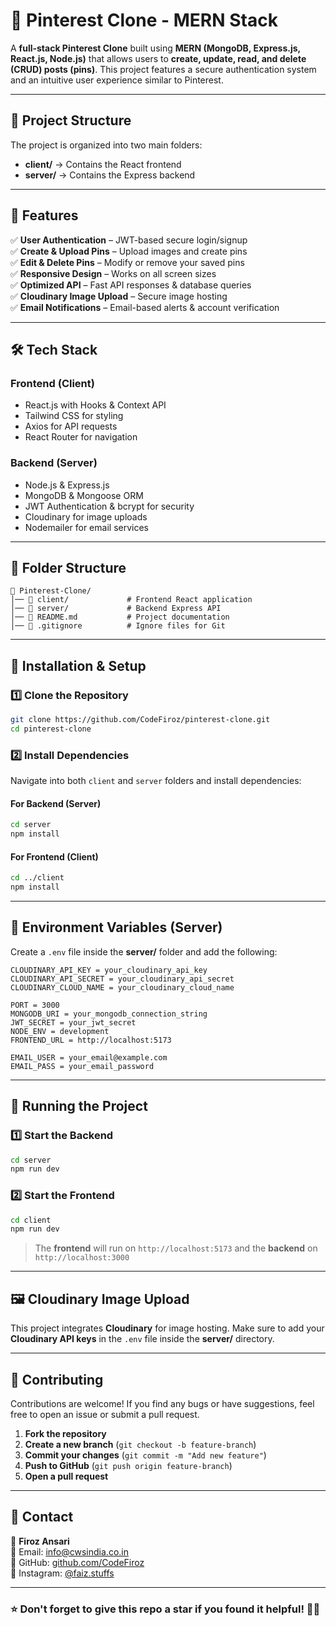 # 📌 Pinterest Clone - MERN Stack

A **full-stack Pinterest Clone** built using **MERN (MongoDB, Express.js, React.js, Node.js)** that allows users to **create, update, read, and delete (CRUD) posts (pins)**. This project features a secure authentication system and an intuitive user experience similar to Pinterest.

---

## 📂 Project Structure

The project is organized into two main folders:

- **client/** → Contains the React frontend  
- **server/** → Contains the Express backend  

---

## 🚀 Features

✅ **User Authentication** – JWT-based secure login/signup  
✅ **Create & Upload Pins** – Upload images and create pins  
✅ **Edit & Delete Pins** – Modify or remove your saved pins  
✅ **Responsive Design** – Works on all screen sizes  
✅ **Optimized API** – Fast API responses & database queries  
✅ **Cloudinary Image Upload** – Secure image hosting  
✅ **Email Notifications** – Email-based alerts & account verification  

---

## 🛠 Tech Stack

### **Frontend (Client)**
- React.js with Hooks & Context API
- Tailwind CSS for styling
- Axios for API requests
- React Router for navigation

### **Backend (Server)**
- Node.js & Express.js
- MongoDB & Mongoose ORM
- JWT Authentication & bcrypt for security
- Cloudinary for image uploads
- Nodemailer for email services

---

## 📂 Folder Structure

```
📌 Pinterest-Clone/
│── 📁 client/             # Frontend React application
│── 📁 server/             # Backend Express API
│── 📄 README.md           # Project documentation
│── 📄 .gitignore          # Ignore files for Git
```

---

## 🔧 Installation & Setup

### **1️⃣ Clone the Repository**
```bash
git clone https://github.com/CodeFiroz/pinterest-clone.git
cd pinterest-clone
```

### **2️⃣ Install Dependencies**
Navigate into both `client` and `server` folders and install dependencies:

#### **For Backend (Server)**
```bash
cd server
npm install
```

#### **For Frontend (Client)**
```bash
cd ../client
npm install
```

---

## 🔑 Environment Variables (Server)

Create a `.env` file inside the **server/** folder and add the following:

```env
CLOUDINARY_API_KEY = your_cloudinary_api_key
CLOUDINARY_API_SECRET = your_cloudinary_api_secret
CLOUDINARY_CLOUD_NAME = your_cloudinary_cloud_name

PORT = 3000
MONGODB_URI = your_mongodb_connection_string
JWT_SECRET = your_jwt_secret
NODE_ENV = development
FRONTEND_URL = http://localhost:5173

EMAIL_USER = your_email@example.com
EMAIL_PASS = your_email_password
```

---

## 🚀 Running the Project

### **1️⃣ Start the Backend**
```bash
cd server
npm run dev
```

### **2️⃣ Start the Frontend**
```bash
cd client
npm run dev
```

> The **frontend** will run on `http://localhost:5173` and the **backend** on `http://localhost:3000`

---



## 🖼 Cloudinary Image Upload

This project integrates **Cloudinary** for image hosting. Make sure to add your **Cloudinary API keys** in the `.env` file inside the **server/** directory.

---

## 🤝 Contributing

Contributions are welcome! If you find any bugs or have suggestions, feel free to open an issue or submit a pull request.

1. **Fork the repository**
2. **Create a new branch** (`git checkout -b feature-branch`)
3. **Commit your changes** (`git commit -m "Add new feature"`)
4. **Push to GitHub** (`git push origin feature-branch`)
5. **Open a pull request**

---

## 📩 Contact

👤 **Firoz Ansari**  
📧 Email: [info@cwsindia.co.in](mailto:info@cwsindia.co.in)  
🔗 GitHub: [github.com/CodeFiroz](https://github.com/CodeFiroz)  
📸 Instagram: [@faiz.stuffs](https://www.instagram.com/faiz.stuffs)  

---

### ⭐ **Don't forget to give this repo a star if you found it helpful!** 🚀🌟

